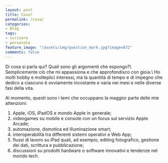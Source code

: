 ```yaml
---
layout: post
title: Cosa?
permalink: /cosa/
categories:
- Blog
tags:
- scrivere
- personale
feature_image: "/assets/img/question_mark.jpg?image=872"
comments: false
---
```


Di cosa si parla qui? Quali sono gli argomenti che espongo?\\
Semplicemente ciò che mi appassiona e che approfondisco con gioia.\\
Ho molti hobby e molteplici interessi, ma la quantità di tempo e di impegno che dedico a ciascuno è ovviamente incostante e varia nei mesi e nelle diverse fasi della vita.

Al momento, questi sono i temi che occuppano la maggior parte delle mie attenzioni:
1. Apple, iOS, iPadOS e mondo Apple in generale;
2. videogames su mobile e console con un focus sul servizio Apple Arcade;
3. automazione, domotica ed illuminazione smart;
4. interoperabilità tra differenti sistemi operativi e Web App;
5. flussi di lavoro su iPad quali, ad esempio, editing fotografico, gestione dei dati, scrittura e pubblicazione;
6. discussioni su prodotti hardware o software innovativi e tendenze nel mondo tech.
